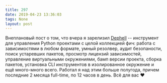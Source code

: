 ```yaml
---
title: 297
date: 2019-04-23 13:36:03
tags: None
layout: post
---
```


Внеплановый пост о том, что вчера я зарелизил [Dephell](https://github.com/dephell/dephell) -- инструмент для управления Python проектами с целой коллекцией фич: работа с зависимостями в любом формате, умный резолвер, аудит безопаности, поиск устаревших пакетов, просмотр лицензий зависимостей, управление виртуальными окружениями, бамп версии проекта, сборка пакетов, установка CLI инструментов в изолированное окружение и ещё много-много всего. Работал я над этим больше полугода, причем последние 2 месяца full-time, по 12 часов в день. Всё для вас ❤️
